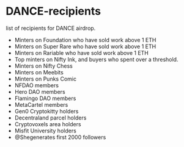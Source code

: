# DANCE-recipients
list of recipients for DANCE airdrop.

- Minters on Foundation who have sold work above 1 ETH
- Minters on Super Rare who have sold work above 1 ETH
- Minters on Rariable who have sold work above 1 ETH
- Top minters on Nifty Ink, and buyers who spent over a threshold. 
- Minters on Nifty Chess
- Minters on Meebits
- Minters on Punks Comic
- NFDAO members
- Hero DAO members
- Flamingo DAO members
- MetaCartel members
- Gen0 Cryptokitty holders
- Decentraland parcel holders
- Cryptovoxels area holders
- Misfit University holders
- @Shegenerates first 2000 followers
